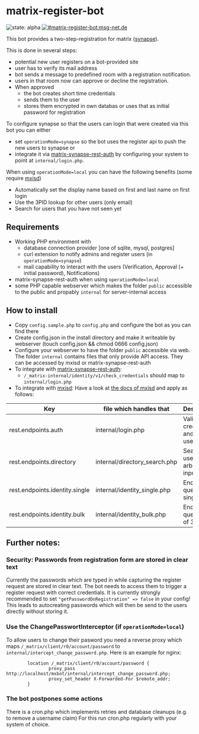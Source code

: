 # matrix-register-bot
![state: alpha](https://img.shields.io/badge/state-alpha-yellowgreen.svg)
[![#matrix-register-bot:msg-net.de](https://img.shields.io/badge/matrix-%23matrix--register--bot%3Amsg--net.de-brightgreen.svg)](https://matrix.to/#/#matrix-register-bot:msg-net.de)

This bot provides a two-step-registration for matrix ([synapse](https://github.com/matrix-org/synapse)).

This is done in several steps:
- potential new user registers on a bot-provided site
- user has to verify its mail address
- bot sends a message to predefined room with a registration notification.
- users in that room now can approve or decline the registration.
- When approved
  - the bot creates short time credentials
  - sends them to the user
  - stores them encrypted in own databas or uses that as initial password for registration

To configure synapse so that the users can login that were created via this bot you can either 
- set `operationMode=synapse` so the bot uses the register api to push the new users to synapse or 
- integrate it via [matrix-synapse-rest-auth](https://github.com/kamax-io/matrix-synapse-rest-auth#integrate) by configuring your system to point at `internal/login.php`.

When using `operationMode=local` you can have the following benefits (some require [mxisd](https://github.com/kamax-io/mxisd/blob/master/docs/stores/rest.md))
- Automatically set the display name based on first and last name on first login
- Use the 3PID lookup for other users (only email)
- Search for users that you have not seen yet

## Requirements

- Working PHP environment with
  - database connection provider \[one of sqlite, mysql, postgres\]
  - curl extension to notify admins and register users (in `operationMode=synapse`)
  - mail capability to interact with the users (Verification, Approval (+ initial password), Notifications)
- matrix-synapse-rest-auth when using `operationMode=local`
- some PHP capable webserver which makes the folder `public` accessible to the public and propably `internal` for server-internal access

## How to install

- Copy `config.sample.php` to `config.php` and configure the bot as you can find there
- Create config.json in the install directory and make it writeable by webserver (touch config.json && chmod 0666 config.json)
- Configure your webserver to have the folder `public` accessible via web.
  The folder `internal` contains files that only provide API access. They can be accessed by mxisd or matrix-synapse-rest-auth 
- To integrate with [matrix-synapse-rest-auth](https://github.com/kamax-io/matrix-synapse-rest-auth):
  - `/_matrix-internal/identity/v1/check_credentials` should map to `internal/login.php`
- To integrate with [mxisd](https://github.com/kamax-io/mxisd): Have a look at [the docs of mxisd](https://github.com/kamax-io/mxisd/blob/master/docs/stores/rest.md) and apply as follows:


| Key                            | file which handles that       | Description                                          |
|--------------------------------|-------------------------------|------------------------------------------------------|
| rest.endpoints.auth            | internal/login.php            | Validate credentials and get user profile            |
| rest.endpoints.directory       | internal/directory_search.php | Search for users by arbitrary input                  |
| rest.endpoints.identity.single | internal/identity_single.php  | Endpoint to query a single 3PID                      |
| rest.endpoints.identity.bulk   | internal/identity_bulk.php    | Endpoint to query a list of 3PID                     |


## Further notes:

### Security: Passwords from registration form are stored in clear text
Currently the passwords which are typed in while capturing the register request are stored in clear text.
The bot needs to access them to trigger a register request with correct credentials.
It is currently strongly recommended to set `"getPasswordOnRegistration" => false` in your config!
This leads to autocreating passwords which will then be send to the users directly without storing it.

### Use the ChangePasswortInterceptor (if `operationMode=local`)

To allow users to change their pasword you need a reverse proxy which maps `/_matrix/client/r0/account/password` to `internal/intercept_change_password.php`.
Here is an example for nginx:
```
        location /_matrix/client/r0/account/password {
                proxy_pass http://localhost/mxbot/internal/intercept_change_password.php;
                proxy_set_header X-Forwarded-For $remote_addr;
        }
```
### The bot postpones some actions
There is a cron.php which implements retries and database cleanups (e.g. to remove a username claim)
For this run cron.php regularly with your system of choice.
